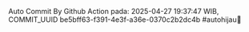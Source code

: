 Auto Commit By Github Action pada: 2025-04-27 19:37:47 WIB, COMMIT_UUID be5bff63-f391-4e3f-a36e-0370c2b2dc4b #autohijau🗿
